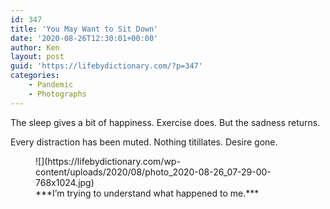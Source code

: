 ```yaml
---
id: 347
title: 'You May Want to Sit Down'
date: '2020-08-26T12:30:01+00:00'
author: Ken
layout: post
guid: 'https://lifebydictionary.com/?p=347'
categories:
    - Pandemic
    - Photographs
---
```


The sleep gives a bit of happiness. Exercise does. But the sadness returns.

Every distraction has been muted. Nothing titillates. Desire gone.

<figure class="wp-block-image size-large">![](https://lifebydictionary.com/wp-content/uploads/2020/08/photo_2020-08-26_07-29-00-768x1024.jpg)<figcaption>***I’m trying to understand what happened to me.***</figcaption></figure>